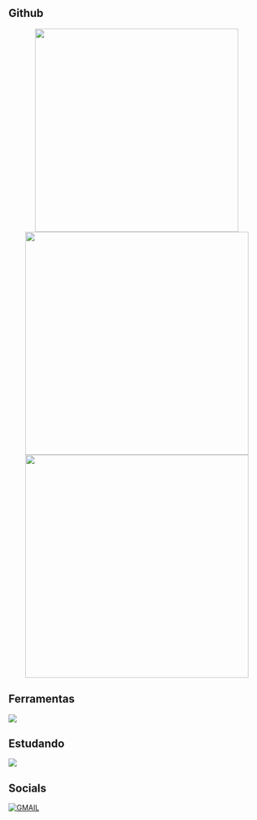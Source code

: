 ## Github
<div align="center">
      <img width="400px" src="https://github-readme-stats.vercel.app/api?username=errori-aurawell&theme=aura&hide_border=true&include_all_commits=false&count_private=false"/>
      <img width="439px" src="https://github-readme-streak-stats.herokuapp.com/?user=errori-aurawell&theme=aura&hide_border=true"/>
      <img width="439px" src="https://github-readme-stats.vercel.app/api/top-langs/?username=errori-aurawell&theme=aura&hide_border=true&hide_progress=true"/>
</div>

## Ferramentas 
<img src="https://skillicons.dev/icons?i=js,react,nodejs,html,css,vscode,github,mysql" />


## Estudando
<img src="https://skillicons.dev/icons?i=ts,java,cs,cpp" />

## Socials
[![GMAIL](https://skillicons.dev/icons?i=gmail)](mailto:viniciusavila4080@gmail.com)

